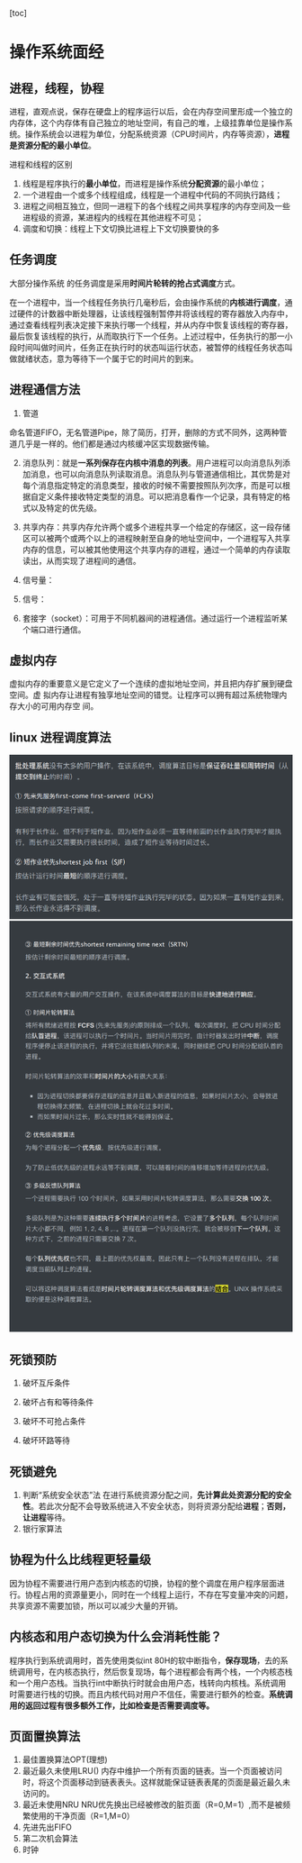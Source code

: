 [toc]
# 操作系统面经


## 进程，线程，协程

进程，直观点说，保存在硬盘上的程序运行以后，会在内存空间里形成一个独立的内存体，这个内存体有自己独立的地址空间，有自己的堆，上级挂靠单位是操作系统。操作系统会以进程为单位，分配系统资源（CPU时间片，内存等资源），**进程是资源分配的最小单位**。

进程和线程的区别
1. 线程是程序执行的**最小单位**，而进程是操作系统**分配资源**的最小单位；
2. 一个进程由一个或多个线程组成，线程是一个进程中代码的不同执行路线；
3. 进程之间相互独立，但同一进程下的各个线程之间共享程序的内存空间及一些进程级的资源，某进程内的线程在其他进程不可见；
4. 调度和切换：线程上下文切换比进程上下文切换要快的多


## 任务调度
大部分操作系统 的任务调度是采用**时间片轮转的抢占式调度**方式。


在一个进程中，当一个线程任务执行几毫秒后，会由操作系统的**内核进行调度**，通过硬件的计数器中断处理器，让该线程强制暂停并将该线程的寄存器放入内存中，通过查看线程列表决定接下来执行哪一个线程，并从内存中恢复该线程的寄存器，最后恢复该线程的执行，从而取执行下一个任务。上述过程中，任务执行的那一小段时间叫做时间片，任务正在执行时的状态叫运行状态，被暂停的线程任务状态叫做就绪状态，意为等待下一个属于它的时间片的到来。


## 进程通信方法
1. 管道

命名管道FIFO，无名管道Pipe，除了简历，打开，删除的方式不同外，这两种管道几乎是一样的。他们都是通过内核缓冲区实现数据传输。

2. 消息队列：就是**一系列保存在内核中消息的列表**。用户进程可以向消息队列添加消息，也可以向消息队列读取消息。消息队列与管道通信相比，其优势是对每个消息指定特定的消息类型，接收的时候不需要按照队列次序，而是可以根据自定义条件接收特定类型的消息。可以把消息看作一个记录，具有特定的格式以及特定的优先级。

3. 共享内存：共享内存允许两个或多个进程共享一个给定的存储区，这一段存储区可以被两个或两个以上的进程映射至自身的地址空间中，一个进程写入共享内存的信息，可以被其他使用这个共享内存的进程，通过一个简单的内存读取读出，从而实现了进程间的通信。

4. 信号量：

5. 信号：

6. 套接字（socket）：可用于不同机器间的进程通信。通过运行一个进程监听某个端口进行通信。


## 虚拟内存
虚拟内存的重要意义是它定义了⼀个连续的虚拟地址空间，并且把内存扩展到硬盘空间。虚
拟内存让进程有独享地址空间的错觉。让程序可以拥有超过系统物理内存⼤⼩的可⽤内存空
间。


## linux 进程调度算法
![](images/2021-08-02-16-17-24.png)
![](images/2021-08-02-16-19-00.png)



## 死锁预防
1. 破坏互斥条件

2. 破坏占有和等待条件
   
3. 破坏不可抢占条件
   
4. 破坏环路等待

## 死锁避免
1. 判断“系统安全状态”法
   在进行系统资源分配之间，**先计算此处资源分配的安全性**。若此次分配不会导致系统进入不安全状态，则将资源分配给**进程**；**否则，让进程**等待。
2. 银行家算法


## 协程为什么比线程更轻量级
因为协程不需要进行用户态到内核态的切换，协程的整个调度在用户程序层面进行。协程占用的资源量更小，同时在一个线程上运行，不存在写变量冲突的问题，共享资源不需要加锁，所以可以减少大量的开销。

## 内核态和用户态切换为什么会消耗性能？

程序执行到系统调用时，首先使用类似int 80H的软中断指令，**保存现场**，去的系统调用号，在内核态执行，然后恢复现场，每个进程都会有两个栈，一个内核态栈和一个用户态栈。当执行int中断执行时就会由用户态，栈转向内核栈。系统调用时需要进行栈的切换。而且内核代码对用户不信任，需要进行额外的检查。**系统调用的返回过程有很多额外工作，比如检查是否需要调度等。**


## 页面置换算法
1. 最佳置换算法OPT(理想)
2. 最近最久未使用LRU()
   内存中维护一个所有页面的链表。当一个页面被访问时，将这个页面移动到链表表头。这样就能保证链表表尾的页面是最近最久未访问的。
3. 最近未使用NRU
   NRU优先换出已经被修改的脏页面（R=0,M=1）,而不是被频繁使用的干净页面（R=1,M=0）
4. 先进先出FIFO
5. 第二次机会算法
6. 时钟